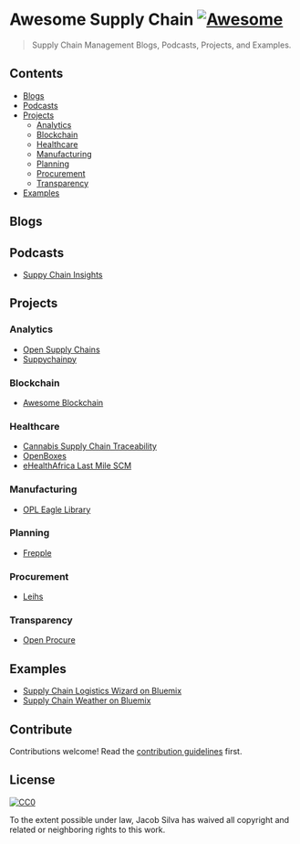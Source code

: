 # Awesome Supply Chain [![Awesome](https://cdn.rawgit.com/sindresorhus/awesome/d7305f38d29fed78fa85652e3a63e154dd8e8829/media/badge.svg)](https://github.com/sindresorhus/awesome)

> Supply Chain Management Blogs, Podcasts, Projects, and Examples.


## Contents

- [Blogs](#blogs)
- [Podcasts](#podcasts)
- [Projects](#projects)
    - [Analytics](#analytics)
    - [Blockchain](#blockchain)
    - [Healthcare](#healthcare)
    - [Manufacturing](#manufacturing)
    - [Planning](#planning)
    - [Procurement](#procurement)
    - [Transparency](#transparency)
- [Examples](#examples)


## Blogs


## Podcasts
- [Suppy Chain Insights](https://supplychaininsights.com/podcast)


## Projects

### Analytics
- [Open Supply Chains](https://github.com/supplychainstudies/OpenSupplyChains)
- [Suppychainpy](https://github.com/KevinFasusi/supplychainpy)

### Blockchain
- [Awesome Blockchain](https://github.com/igorbarinov/awesome-blockchain)

### Healthcare
- [Cannabis Supply Chain Traceability](https://github.com/CannabisReports/Cannabis-Supply-Chain-Traceability)
- [OpenBoxes](https://github.com/openboxes/openboxes)
- [eHealthAfrica Last Mile SCM](https://github.com/eHealthAfrica/move)

### Manufacturing
- [OPL Eagle Library](https://github.com/Seeed-Studio/OPL_Eagle_Library)

### Planning
- [Frepple](https://github.com/frePPLe/frepple)

### Procurement
- [Leihs](https://github.com/leihs/leihs)

### Transparency
- [Open Procure](https://github.com/munirent/openprocure)


## Examples
- [Supply Chain Logistics Wizard on Bluemix](https://github.com/IBM-Bluemix/logistics-wizard)
- [Supply Chain Weather on Bluemix](https://github.com/IBM-Bluemix/supply-chain-weather)


## Contribute

Contributions welcome! Read the [contribution guidelines](contributing.md) first.


## License

[![CC0](http://mirrors.creativecommons.org/presskit/buttons/88x31/svg/cc-zero.svg)](http://creativecommons.org/publicdomain/zero/1.0)

To the extent possible under law, Jacob Silva has waived all copyright and
related or neighboring rights to this work.
